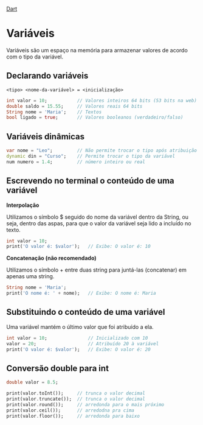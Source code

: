 [Dart](https://github.com/leofds/flutter-class/blob/master/dart/dart.md)

# Variáveis

Variáveis são um espaço na memória para armazenar valores de acordo com o tipo da variável.

## Declarando variáveis

`<tipo> <nome-da-variável> = <inicialização>`

```dart
int valor = 10;           // Valores inteiros 64 bits (53 bits na web)
double saldo = 15.55;     // Valores reais 64 bits
String nome = 'Maria';    // Textos
bool ligado = true;       // Valores booleanos (verdadeiro/falso)
```

## Variáveis dinâmicas

```dart
var nome = "Leo";         // Não permite trocar o tipo após atribuição
dynamic din = "Curso";    // Permite trocar o tipo da variável
num numero = 1.4;         // número inteiro ou real
```

## Escrevendo no terminal o conteúdo de uma variável

**Interpolação**

Utilizamos o símbolo $ seguido do nome da variável dentro da String, ou seja, dentro das aspas, para que o valor da variável seja lido a incluído no texto.

```dart
int valor = 10;
print('O valor é: $valor');   // Exibe: O valor é: 10
```

**Concatenação (não recomendado)**

Utilizamos o símbolo + entre duas string para juntá-las (concatenar) em apenas uma string.

```dart
String nome = 'Maria';
print('O nome é: ' + nome);   // Exibe: O nome é: Maria
```

## Substituindo o conteúdo de uma variável

Uma variável mantém o último valor que foi atribuído a ela.

```dart
int valor = 10;               // Inicializado com 10
valor = 20;                   // Atribuído 20 à variável
print('O valor é: $valor');   // Exibe: O valor é: 20
```

## Conversão double para int

```dart
double valor = 8.5;

print(valor.toInt());     // trunca o valor decimal
print(valor.truncate());  // trunca o valor decimal
print(valor.round());     // arredonda para o mais próximo
print(valor.ceil());      // arredodna pra cima
print(valor.floor());     // arredonda para baixo
```
